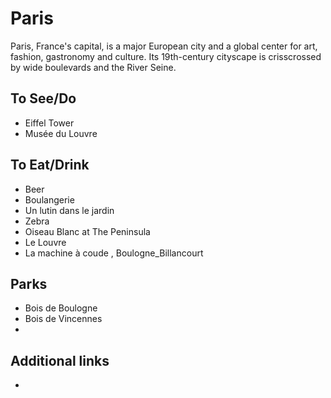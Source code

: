 # Paris

Paris, France's capital, is a major European city and a global center for art, fashion, gastronomy and culture. Its 19th-century cityscape is crisscrossed by wide boulevards and the River Seine. 

## To See/Do

* Eiffel Tower
* Musée du Louvre

## To Eat/Drink

* Beer
* Boulangerie
* Un lutin dans le jardin
* Zebra
* Oiseau Blanc at The Peninsula
* Le Louvre
* La machine à coude , Boulogne_Billancourt

## Parks

* Bois de Boulogne
* Bois de Vincennes
*

## Additional links

*